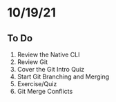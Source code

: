 # 10/19/21

## To Do

1. Review the Native CLI
2. Review Git
3. Cover the Git Intro Quiz
4. Start Git Branching and Merging
5. Exercise/Quiz
6. Git Merge Conflicts
